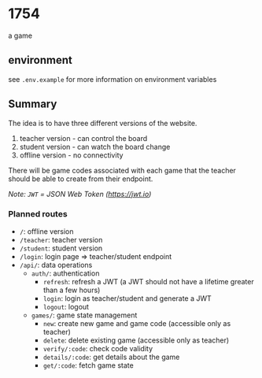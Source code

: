 # 1754

a game

## environment

see `.env.example` for more information on environment variables

## Summary

The idea is to have three different versions of the website.
1. teacher version - can control the board
2. student version - can watch the board change
3. offline version - no connectivity

There will be game codes associated with each game that the teacher should be able to create from their endpoint.

*Note: `JWT` = JSON Web Token (<https://jwt.io>)*

### Planned routes

- `/`: offline version
- `/teacher`: teacher version
- `/student`: student version
- `/login`: login page => teacher/student endpoint
- `/api/`: data operations
  - `auth/`: authentication
    - `refresh`: refresh a JWT (a JWT should not have a lifetime greater than a few hours)
    - `login`: login as teacher/student and generate a JWT
    - `logout`: logout
  - `games/`: game state management
    - `new`: create new game and game code (accessible only as teacher)
    - `delete`: delete existing game  (accessible only as teacher)
    - `verify/:code`: check code validity
    - `details/:code`: get details about the game
    - `get/:code`: fetch game state

